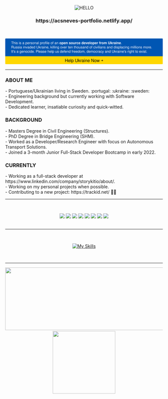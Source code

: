 <div align="center">

![HELLO](https://user-images.githubusercontent.com/94974740/169040956-5cfda00a-b86c-4c3f-be01-7d08986d76f0.png)

<h3>https://acsneves-portfolio.netlify.app/</h3><br/>

[![Stand With Ukraine](https://raw.githubusercontent.com/vshymanskyy/StandWithUkraine/main/banner-personal-page.svg)](https://stand-with-ukraine.pp.ua)
  
<div align="left">

---

<h3>ABOUT ME</h3>
- Portuguese/Ukrainian living in Sweden. :portugal: :ukraine: :sweden:</br>
- Engineering background but currently working with Software Development.</br>
- Dedicated learner, insatiable curiosity and quick-witted.</br>

<h3>BACKGROUND</h3>
- Masters Degree in Civil Engineering (Structures).</br>
- PhD Degree in Bridge Engineering (SHM).</br>
- Worked as a Developer/Research Engineer with focus on Autonomous Transport Solutions.</br>
- Joined a 3-month Junior Full-Stack Developer Bootcamp in early 2022.

<h3>CURRENTLY</h3>
- Working as a full-stack developer at https://www.linkedin.com/company/storykitio/about/.</br>
- Working on my personal projects when possible.</br>
- Contributing to a new project: https://trackid.net/ 🎵🆔

---

<br/><div align="center">
  
<img src="https://user-images.githubusercontent.com/94974740/170088733-dc95c74a-be3b-4452-b7f4-bd2e31a8bd62.png"  width="200" height="auto" />
<img src="https://user-images.githubusercontent.com/94974740/173863751-03ec7eb3-f09a-4309-919a-5f49d8225d93.png"  width="200" height="auto" />
<img src="https://user-images.githubusercontent.com/94974740/170074595-9f8b64b7-4812-4d55-a138-874a1b87ae96.png"  width="200" height="auto" />
<img src="https://user-images.githubusercontent.com/94974740/170084745-9fdf7df5-1fce-4310-86b8-e3b4028f301a.png"  width="200" height="auto" />
<img src="https://user-images.githubusercontent.com/94974740/175562524-bba2bb0b-7402-4095-9ef8-c0b255442884.png"  width="200" height="auto" />
<img src="https://user-images.githubusercontent.com/94974740/170089627-cf74df86-aab6-4989-9058-58e078aad9cf.png"  width="200" height="auto" />
<img src="https://user-images.githubusercontent.com/94974740/194906468-2880ce6c-63fc-4f81-99a1-65087ea2b05a.png"  width="200" height="auto" />
<img src="https://user-images.githubusercontent.com/94974740/233839308-4dd85970-2d2a-47d3-a3c0-dc4317847051.png"  width="200" height="auto" />

<div align="center">

</div><br/>

---

</br><div align="center">

[![My Skills](https://skillicons.dev/icons?i=js,ts,cpp,html,css,sass,bootstrap,styledcomponents,materialui,angular,react,nodejs,expressjs,postgres,mongodb,graphql,firebase,jest,github,gitlab,vscode,netlify,docker,heroku,autocad)](https://skillicons.dev)

</div></br>

---

<div align="center">
<img src="https://github-profile-summary-cards.vercel.app/api/cards/profile-details?username=acsnevesgit&theme=nord_bright" width="550" height="200"/> <img src="https://user-images.githubusercontent.com/94974740/169034003-ac967bc9-6fab-431a-850b-5f15514251e2.gif" width="200" height="200"/>
</div>

</div>

